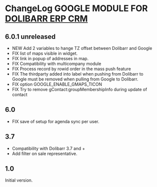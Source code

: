 # ChangeLog GOOGLE MODULE FOR <a href="https://www.dolibarr.org">DOLIBARR ERP CRM</a> 


## 6.0.1 unreleased

- NEW Add 2 variables to hange TZ offset between Dolibarr and Google
- FIX list of maps visible in widget.
- FIX link in popup of addresses in map.
- FIX Compatibility with multicompany module
- FIX Process record by rowid order in the mass push feature
- FIX The thirdparty added into label when pushing from Dolibarr to Google must be 
  removed when pulling from Google to Dolibarr.
- FIX option GOOGLE_ENABLE_GMAPS_TICON
- FIX Try to remove gContact:groupMembershipInfo during update of contact

## 6.0

- FIX save of setup for agenda sync per user.


## 3.7

- Compatibility with Dolibarr 3.7 and +
- Add filter on sale representative.


## 1.0

Initial version.

